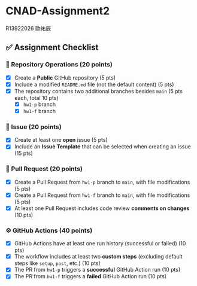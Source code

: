 # CNAD-Assignment2

R13922026 歐祐辰

## ✅ Assignment Checklist

### 📁 Repository Operations (20 points)
- [X] Create a **Public** GitHub repository (5 pts)
- [X] Include a modified `README.md` file (not the default content) (5 pts)
- [X] The repository contains two additional branches besides `main` (5 pts each, total 10 pts)
  - [X] `hw1-p` branch
  - [X] `hw1-f` branch

### 📝 Issue (20 points)
- [X] Create at least one **open** issue (5 pts)
- [X] Include an **Issue Template** that can be selected when creating an issue (15 pts)

### 🔀 Pull Request (20 points)
- [X] Create a Pull Request from `hw1-p` branch to `main`, with file modifications (5 pts)
- [X] Create a Pull Request from `hw1-f` branch to `main`, with file modifications (5 pts)
- [X] At least one Pull Request includes code review **comments on changes** (10 pts)

### ⚙️ GitHub Actions (40 points)
- [X] GitHub Actions have at least one run history (successful or failed) (10 pts)
- [X] The workflow includes at least two **custom steps** (excluding default steps like `setup`, `post`, etc.) (10 pts)
- [X] The PR from `hw1-p` triggers a **successful** GitHub Action run (10 pts)
- [X] The PR from `hw1-f` triggers a **failed** GitHub Action run (10 pts)
